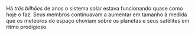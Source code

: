 ﻿Há *três bilhões* de anos o sistema solar estava funcionando quase como hoje o faz. Seus membros continuavam a aumentar em tamanho à medida que os meteoros do espaço choviam sobre os planetas e seus satélites em ritmo prodigioso.